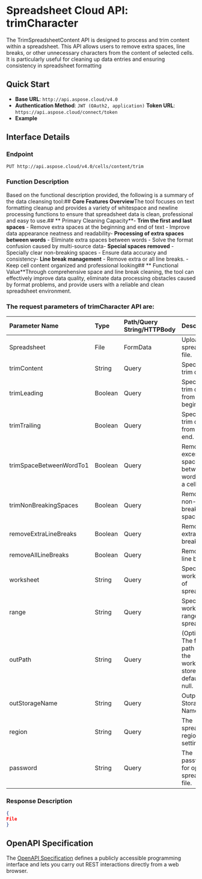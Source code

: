 # **Spreadsheet Cloud API: trimCharacter**

The TrimSpreadsheetContent API is designed to process and trim content within a spreadsheet. This API allows users to remove extra spaces, line breaks, or other unnecessary characters from the content of selected cells. It is particularly useful for cleaning up data entries and ensuring consistency in spreadsheet formatting 


## **Quick Start**

- **Base URL**: `http://api.aspose.cloud/v4.0`
- **Authentication Method**: `JWT (OAuth2, application)`  **Token URL**: `https://api.aspose.cloud/connect/token`
- **Example** 

## **Interface Details**

### **Endpoint** 

```
PUT http://api.aspose.cloud/v4.0/cells/content/trim
```
### **Function Description**
Based on the functional description provided, the following is a summary of the data cleansing tool:## **Core Features Overview**The tool focuses on text formatting cleanup and provides a variety of whitespace and newline processing functions to ensure that spreadsheet data is clean, professional and easy to use.## ** Primary Cleaning Capacity**- **Trim the first and last spaces** - Remove extra spaces at the beginning and end of text - Improve data appearance neatness and readability- **Processing of extra spaces between words** - Eliminate extra spaces between words - Solve the format confusion caused by multi-source data- **Special spaces removed** - Specially clear non-breaking spaces - Ensure data accuracy and consistency- **Line break management** - Remove extra or all line breaks. - Keep cell content organized and professional looking## ** Functional Value**Through comprehensive space and line break cleaning, the tool can effectively improve data quality, eliminate data processing obstacles caused by format problems, and provide users with a reliable and clean spreadsheet environment.        

### The request parameters of **trimCharacter** API are: 

| Parameter Name | Type | Path/Query String/HTTPBody | Description | 
| :- | :- | :- |:- | 
|Spreadsheet|File|FormData|Upload spreadsheet file.|
|trimContent|String|Query|Specify the trim content.|
|trimLeading|Boolean|Query|Specify to trim content from the beginning.|
|trimTrailing|Boolean|Query|Specify to trim content from the end.|
|trimSpaceBetweenWordTo1|Boolean|Query|Remove excess spaces between words within a cell.|
|trimNonBreakingSpaces|Boolean|Query|Remove non-breaking spaces.|
|removeExtraLineBreaks|Boolean|Query|Remove extra line breaks.|
|removeAllLineBreaks|Boolean|Query|Remove all line breaks.|
|worksheet|String|Query|Specify the worksheet of spreadsheet.|
|range|String|Query|Specify the worksheet range of spreadsheet.|
|outPath|String|Query|(Optional) The folder path where the workbook is stored. The default is null.|
|outStorageName|String|Query|Output file Storage Name.|
|region|String|Query|The spreadsheet region setting.|
|password|String|Query|The password for opening spreadsheet file.|

### **Response Description**
```json
{
File
}
```


## OpenAPI Specification

The [OpenAPI Specification](https://reference.aspose.cloud/cells/#/TextProcessingController/TrimCharacter) defines a publicly accessible programming interface and lets you carry out REST interactions directly from a web browser.

